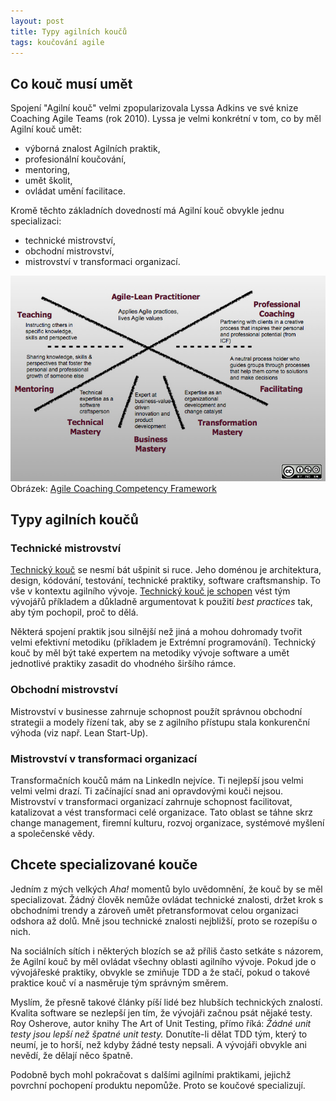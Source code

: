 ```yaml
---
layout: post
title: Typy agilních koučů
tags: koučování agile
---
```


## Co kouč musí umět

Spojení "Agilní kouč" velmi zpopularizovala Lyssa Adkins ve své knize Coaching Agile Teams (rok 2010).
Lyssa je velmi konkrétní v tom, co by měl Agilní kouč umět:

- výborná znalost Agilních praktik,
- profesionální koučování,
- mentoring,
- umět školit,
- ovládat umění facilitace.

Kromě těchto základních dovedností má Agilní kouč obvykle jednu specializaci:

- technické mistrovství,
- obchodní mistrovství,
- mistrovství v transformaci organizací.

![PCA výcvik](/assets/lyssa-adkins-framework.jpg)
Obrázek: [Agile Coaching Competency Framework](http://www.agilecoachinginstitute.com/agile-coaching-resources/)

## Typy agilních koučů

### Technické mistrovství

[Technický kouč](/co-umi-technicky-kouc) se nesmí bát ušpinit si ruce. Jeho doménou je architektura, design,
kódování, testování, technické praktiky, software craftsmanship. To vše v kontextu
agilního vývoje. [Technický kouč je schopen](/co-dela-technicky-kouc) vést tým vývojářů příkladem
a důkladně argumentovat k použití *best practices* tak, aby tým pochopil,
proč to dělá.

Některá spojení praktik jsou silnější než jiná a mohou dohromady tvořit velmi efektivní metodiku
(příkladem je Extrémní programování).
Technický kouč by měl být také expertem na metodiky vývoje software a umět jednotlivé praktiky
zasadit do vhodného širšího rámce.

### Obchodní mistrovství

Mistrovství v businesse zahrnuje schopnost použít správnou obchodní strategii a modely řízení
tak, aby se z agilního přístupu stala konkurenční výhoda (viz např. Lean Start-Up).

### Mistrovství v transformaci organizací

Transformačních koučů mám na LinkedIn nejvíce. Ti nejlepší jsou velmi velmi velmi drazí.
Ti začínající snad ani opravdovými kouči nejsou.
Mistrovství v transformaci organizací zahrnuje schopnost facilitovat, katalizovat a vést
transformaci celé organizace. Tato oblast se táhne skrz change management, firemní kulturu,
rozvoj organizace, systémové myšlení a společenské vědy.

## Chcete specializované kouče

Jedním z mých velkých *Aha!* momentů bylo uvědomnění,
že kouč by se měl specializovat. Žádný člověk nemůže ovládat technické znalosti,
držet krok s obchodními trendy a zároveň umět přetransformovat celou organizaci odshora až dolů.
Mně jsou technické znalosti nejbližší, proto se rozepíšu o nich.

Na sociálních sítích i některých blozích se až příliš často setkáte s názorem, že Agilní kouč
by měl ovládat všechny oblasti agilního vývoje. Pokud jde o vývojářeské praktiky,
obvykle se zmiňuje TDD a že stačí, pokud o takové praktice kouč ví a nasměruje tým
správným směrem.

Myslím, že přesně takové články píší lidé bez hlubších technických znalostí. Kvalita software se nezlepší
jen tím, že vývojáři začnou psát nějaké testy. Roy Osherove, autor knihy The Art of Unit Testing,
přímo říká: *Žádné unit testy jsou lepší než špatné unit testy.*
Donutíte-li dělat TDD tým, který to neumí, je to horší, než kdyby žádné testy nepsali.
A vývojáři obvykle ani nevědí, že dělají něco špatně.

Podobně bych mohl pokračovat s dalšími agilními praktikami, jejichž povrchní pochopení
produktu nepomůže. Proto se koučové specializují.

